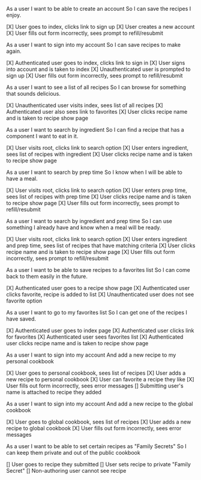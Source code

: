 As a user
I want to be able to create an account
So I can save the recipes I enjoy.

[X] User goes to index, clicks link to sign up
[X] User creates a new account
[X] User fills out form incorrectly, sees prompt to refill/resubmit


As a user
I want to sign into my account
So I can save recipes to make again.

[X] Authenticated user goes to index, clicks link to sign in
[X] User signs into account and is taken to index
[X] Unauthenticated user is prompted to sign up
[X] User fills out form incorrectly, sees prompt to refill/resubmit


As a user
I want to see a list of all recipes
So I can browse for something that sounds delicious.

[X] Unauthenticated user visits index, sees list of all recipes
[X] Authenticated user also sees link to favorites
[X] User clicks recipe name and is taken to recipe show page


As a user
I want to search by ingredient
So I can find a recipe that has a component I want to eat in it.

[X] User visits root, clicks link to search option
[X] User enters ingredient, sees list of recipes with ingredient
[X] User clicks recipe name and is taken to recipe show page


As a user
I want to search by prep time
So I know when I will be able to have a meal.

[X] User visits root, clicks link to search option
[X] User enters prep time, sees list of recipes with prep time
[X] User clicks recipe name and is taken to recipe show page
[X] User fills out form incorrectly, sees prompt to refill/resubmit


As a user
I want to search by ingredient and prep time
So I can use something I already have and know when a meal will be ready.

[X] User visits root, clicks link to search option
[X] User enters ingredient and prep time, sees list of recipes that have matching criteria
[X] User clicks recipe name and is taken to recipe show page
[X] User fills out form incorrectly, sees prompt to refill/resubmit

As a user
I want to be able to save recipes to a favorites list
So I can come back to them easily in the future.

[X] Authenticated user goes to a recipe show page
[X] Authenticated user clicks favorite, recipe is added to list
[X] Unauthenticated user does not see favorite option


As a user
I want to go to my favorites list
So I can get one of the recipes I have saved.

[X] Authenticated user goes to index page
[X] Authenticated user clicks link for favorites
[X] Authenticated user sees favorites list
[X] Authenticated user clicks recipe name and is taken to recipe show page


As a user
I want to sign into my account
And add a new recipe to my personal cookbook

[X] User goes to personal cookbook, sees list of recipes
[X] User adds a new recipe to personal cookbook
[X] User can favorite a recipe they like
[X] User fills out form incorrectly, sees error messages
[] Submitting user's name is attached to recipe they added

As a user
I want to sign into my account
And add a new recipe to the global cookbook

[X] User goes to global cookbook, sees list of recipes
[X] User adds a new recipe to global cookbook
[X] User fills out form incorrectly, sees error messages

As a user
I want to be able to set certain recipes as "Family Secrets"
So I can keep them private and out of the public cookbook

[] User goes to recipe they submitted
[] User sets recipe to private "Family Secret"
[] Non-authoring user cannot see recipe
